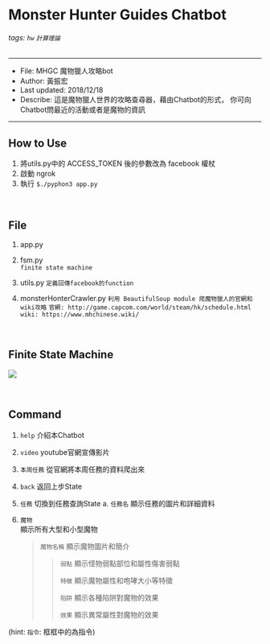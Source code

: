 Monster Hunter Guides Chatbot
===
###### tags: `hw` `計算理論`

-------------------------------------------
* File: MHGC 魔物獵人攻略bot
* Author: 黃振宏
* Last updated: 2018/12/18
* Describe:
    這是魔物獵人世界的攻略查尋器，藉由Chatbot的形式，     你可向Chatbot問最近的活動或者是魔物的資訊
-------------------------------------------

## How to Use
1. 將utils.py中的 ACCESS_TOKEN 後的參數改為 facebook 權杖  
2. 啟動 ngrok  
3. 執行  `$./pyphon3 app.py`  
  
<br>

## File
1. app.py  

2. fsm.py  
    `finite state machine`  
    
3. utils.py 
    `定義回傳facebook的function`  
    
4. monsterHonterCrawler.py
    `利用 BeautifulSoup module 爬魔物獵人的官網和wiki攻略`
    `官網: http://game.capcom.com/world/steam/hk/schedule.html`
    `wiki: https://www.mhchinese.wiki/`
    
<br>

## Finite State Machine
![](https://i.imgur.com/H2ZzDZx.png)

<br>

## Command
1. `help`
    介紹本Chatbot

2. `video`
    youtube官網宣傳影片
    
3. `本周任務`
    從官網將本周任務的資料爬出來

4. `back`
    返回上步State
    
4. `任務`
    切換到任務查詢State
    a. `任務名`
        顯示任務的圖片和詳細資料

5. `魔物`  
    顯示所有大型和小型魔物  
    > `魔物名稱`
    > 顯示魔物圖片和簡介 
    >> `弱點`
    >> 顯示怪物弱點部位和屬性傷害弱點
    >>
    >> `特徵`
    >> 顯示魔物屬性和咆哮大小等特徵
    >> 
    >> `陷阱`
    >> 顯示各種陷阱對魔物的效果
    >> 
    >> `效果`
    >> 顯示異常屬性對魔物的效果
    
(hint: `指令`: 框框中的為指令)
